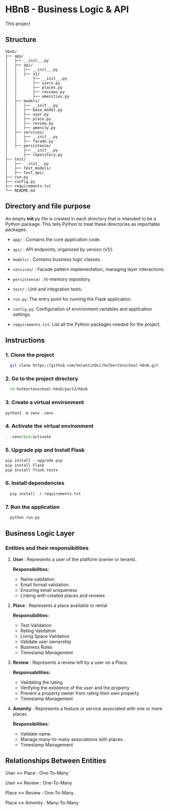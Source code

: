 
# HBnB - Business Logic & API 

This project

## Structure

```plaintext
hbnb/
├── app/
│   ├── __init__.py              
│   ├── api/
│   │   ├── __init__.py          
│   │   ├── v1/
│   │       ├── __init__.py      
│   │       ├── users.py         
│   │       ├── places.py        
│   │       ├── reviews.py       
│   │       ├── amenities.py     
│   ├── models/
│   │   ├── __init__.py
|   |   ├── base_model.py      
│   │   ├── user.py              
│   │   ├── place.py             
│   │   ├── review.py            
│   │   ├── amenity.py           
│   ├── services/
│   │   ├── __init__.py          
│   │   ├── facade.py            
│   ├── persistence/
│       ├── __init__.py          
│       ├── repository.py        
├── test/
|   ├── __init__.py
│   ├── test_models/             
│   ├── test_api/                
├── run.py                       
├── config.py                    
├── requirements.txt             
└── README.md                    
```

## Directory and file purpose

An empty __init__.py file is created in each directory that is intended to be a Python package.
This tells Python to treat these directories as importable packages.


- `app/` : Contains the core application code.

- `api/` : API endpoints, organized by version (v1/).

- `models/` : Contains business logic classes.

- `services/` : Facade pattern implementation, managing layer interactions.

- `persistence/` : In-memory repository.

- `test/` : Unit and integration tests.

- `run.py`: The entry point for running the Flask application.
- `config.py`: Configuration of environment variables and application settings.
- `requirements.txt`: List all the Python packages needed for the project.

## Instructions

### 1. Clone the project

```bash
  git clone https://github.com/ValentinDLC/holbertonschool-hbnb.git
```

### 2. Go to the project directory

```bash
  cd holbertonschool-hbnb/part2/hbnb
```
### 3. Create a virtual environment


```python
python3 -m venv .venv
```

### 4. Activate the virtual environment

```python
. .venv/bin/activate
```

### 5. Upgrade pip and Install Flask

```python
pip install --upgrade pip
pip install Flask
pip install flask-restx
```

### 6. Install dependencies

```python
  pip install -r requirements.txt
```

### 7. Run the application

```python
  python run.py
```

## Business Logic Layer

### Entities and their responsibilities

1. **User** : Represents a user of the platform (owner or tenant).

    **Responsibilities:**

    - Name validation
    - Email format validation
    - Ensuring email uniqueness
    - Linking with created places and reviews


2. **Place** : Represents a place available to rental

    **Responsibilities:**

    - Text Validation
    - Rating Validation
    - Living Space Validation
    - Validate user ownership
    - Business Rules
    - Timestamp Management


3. **Review** : Represents a review left by a user on a Place.

    **Responsabilities:**

    - Validating the rating
    - Verifying the existence of the user and the property
    - Prevent a property owner from rating their own property
    - Timestamp Management



4. **Amenity** : Represents a feature or service associated with one or more places

    **Responsibilities:**

    - Validate name.
    - Manage many-to-many associations with places.
    - Timestamp Management


## Relationships Between Entities


User <-> Place : One-To-Many

User <-> Review : One-To-Many

Place <-> Review : One-To-Many

Place <-> Amenity : Many-To-Many